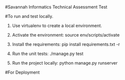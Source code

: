#Savannah Informatics Technical Assessment Test

#To run and test locally.
1.  Use virtualenv to create a local environment.

2. Activate the environment: source env/scripts/activate

3. Install the requirements: pip install requirements.txt -r

4. Run the unit tests: ./manage.py test

5. Run the project locally: python manage.py runserver

#For Deployment